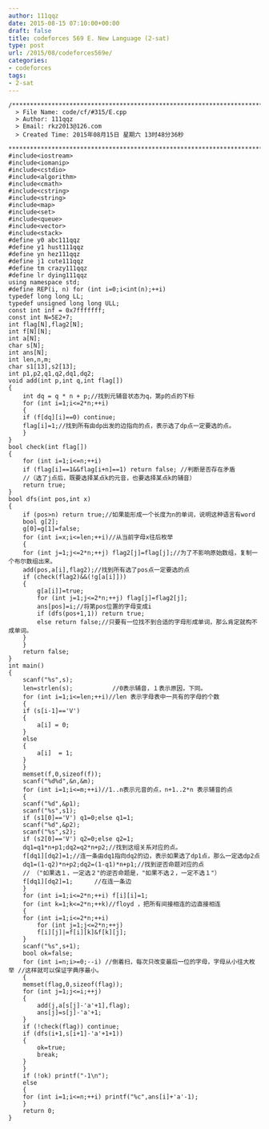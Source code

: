 ```yaml
---
author: 111qqz
date: 2015-08-15 07:10:00+00:00
draft: false
title: codeforces 569 E. New Language (2-sat)
type: post
url: /2015/08/codeforces569e/
categories:
- codeforces
tags:
- 2-sat
---
```




    
    /*************************************************************************
      > File Name: code/cf/#315/E.cpp
      > Author: 111qqz
      > Email: rkz2013@126.com 
      > Created Time: 2015年08月15日 星期六 13时48分36秒
     ************************************************************************/
    #include<iostream>
    #include<iomanip>
    #include<cstdio>
    #include<algorithm>
    #include<cmath>
    #include<cstring>
    #include<string>
    #include<map>
    #include<set>
    #include<queue>
    #include<vector>
    #include<stack>
    #define y0 abc111qqz
    #define y1 hust111qqz
    #define yn hez111qqz
    #define j1 cute111qqz
    #define tm crazy111qqz
    #define lr dying111qqz
    using namespace std;
    #define REP(i, n) for (int i=0;i<int(n);++i)  
    typedef long long LL;
    typedef unsigned long long ULL;
    const int inf = 0x7fffffff;
    const int N=5E2+7;
    int flag[N],flag2[N];
    int f[N][N];
    int a[N];
    char s[N];
    int ans[N];
    int len,n,m;
    char s1[13],s2[13];
    int p1,p2,q1,q2,dq1,dq2;
    void add(int p,int q,int flag[])
    {
        int dq = q * n + p;//找到元辅音状态为q，第p的点的下标
        for (int i=1;i<=2*n;++i)
        {
    	if (f[dq][i]==0) continue;
    	flag[i]=1;//找到所有由dp出发的边指向的点，表示选了dp点一定要选的点。
        }
    } 
    bool check(int flag[])
    {
        for (int i=1;i<=n;++i) 
    	if (flag[i]==1&&flag[i+n]==1) return false; //判断是否存在矛盾
        //（选了j点后，既要选择某点k的元音，也要选择某点k的辅音）　
        return true;
    }
    bool dfs(int pos,int x)
    {
        if (pos>n) return true;//如果能形成一个长度为n的单词，说明这种语言有word
        bool g[2];
        g[0]=g[1]=false;
        for (int i=x;i<=len;++i)//从当前字母x往后枚举
        {
    	for (int j=1;j<=2*n;++j) flag2[j]=flag[j];//为了不影响原始数组，复制一个布尔数组出来。
    	add(pos,a[i],flag2);//找到所有选了pos点一定要选的点
    	if (check(flag2)&&(!g[a[i]]))
    	{
    	    g[a[i]]=true;
    	    for (int j=1;j<=2*n;++j) flag[j]=flag2[j];
    	    ans[pos]=i;//将第pos位置的字母变成i
    	    if (dfs(pos+1,1)) return true; 
    	    else return false;//只要有一位找不到合适的字母形成单词，那么肯定就构不成单词。
    	}
        }
        return false;
    }
    int main()
    {
        scanf("%s",s);
        len=strlen(s);           //0表示辅音，１表示原因，下同。
        for (int i=1;i<=len;++i)//len 表示字母表中一共有的字母的个数
        {
    	if (s[i-1]=='V')
    	{
    	    a[i] = 0;
    	}
    	else
    	{
    	    a[i]  = 1;
    	}
        }
        memset(f,0,sizeof(f));
        scanf("%d%d",&n,&m);
        for (int i=1;i<=m;++i)//1..n表示元音的点，n+1..2*n 表示辅音的点
        {
    	scanf("%d",&p1);
    	scanf("%s",s1);
    	if (s1[0]=='V') q1=0;else q1=1;
    	scanf("%d",&p2);
    	scanf("%s",s2);
    	if (s2[0]=='V') q2=0;else q2=1;
    	dq1=q1*n+p1;dq2=q2*n+p2;//找到这组关系对应的点。
    	f[dq1][dq2]=1;//连一条由dq1指向dq2的边，表示如果选了dp1点，那么一定选dp2点　　　
    	dq1=(1-q2)*n+p2;dq2=(1-q1)*n+p1;//找到逆否命题对应的点　
    	// （"如果选１，一定选２"的逆否命题是，"如果不选２，一定不选１"）
    	f[dq1][dq2]=1;      //在连一条边
        }
        for (int i=1;i<=2*n;++i) f[i][i]=1;
        for (int k=1;k<=2*n;++k)//floyd ，把所有间接相连的边直接相连
        {
    	for (int i=1;i<=2*n;++i)
    	    for (int j=1;j<=2*n;++j)
    		f[i][j]|=f[i][k]&f[k][j];
        }
        scanf("%s",s+1);
        bool ok=false;
        for (int i=n;i>=0;--i) //倒着扫，每次只改变最后一位的字母，字母从小往大枚举 //这样就可以保证字典序最小。
        {
    	memset(flag,0,sizeof(flag));
    	for (int j=1;j<=i;++j) 
    	{
    	    add(j,a[s[j]-'a'+1],flag);	
    	    ans[j]=s[j]-'a'+1;
    	}
    	if (!check(flag)) continue;
    	if (dfs(i+1,s[i+1]-'a'+1+1))
    	{
    	    ok=true;
    	    break;
    	}		
        }
        if (!ok) printf("-1\n");
        else
        {
    	for (int i=1;i<=n;++i) printf("%c",ans[i]+'a'-1);
        }
        return 0;
    }
    



